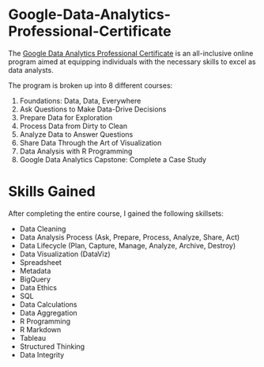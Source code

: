 # Google-Data-Analytics-Professional-Certificate

The [Google Data Analytics Professional Certificate](https://grow.google/certificates/data-analytics/?utm_source=google&utm_medium=paidsearch&utm_campaign=ha-sem-sitelink__geo--US&utm_term=google%20analytics%20certification&gad_source=1&gclid=CjwKCAjwydSzBhBOEiwAj0XN4KMH0aaW4b-jjzf8E-TqvX7eIvs9pGqEDwBto5HkM4VJqr16YDZnxhoCY1oQAvD_BwE) is an all-inclusive online program aimed at equipping individuals with the necessary skills to excel as data analysts. 

The program is broken up into 8 different courses:

1. Foundations: Data, Data, Everywhere
2. Ask Questions to Make Data-Drive Decisions
3. Prepare Data for Exploration
4. Process Data from Dirty to Clean
5. Analyze Data to Answer Questions
6. Share Data Through the Art of Visualization
7. Data Analysis with R Programming
8. Google Data Analytics Capstone: Complete a Case Study

# Skills Gained

After completing the entire course, I gained the following skillsets:

* Data Cleaning
* Data Analysis Process (Ask, Prepare, Process, Analyze, Share, Act)
* Data Lifecycle (Plan, Capture, Manage, Analyze, Archive, Destroy)
* Data Visualization (DataViz)
* Spreadsheet
* Metadata
* BigQuery
* Data Ethics
* SQL
* Data Calculations
* Data Aggregation
* R Programming
* R Markdown
* Tableau
* Structured Thinking
* Data Integrity
